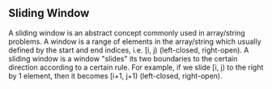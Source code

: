 ## Sliding Window

A sliding window is an abstract concept commonly used in array/string problems. 
A window is a range of elements in the array/string which usually defined by the start and end indices, i.e. \[i, j) (left-closed, right-open). 
A sliding window is a window "slides" its two boundaries to the certain direction according to a certain rule. 
For example, if we slide \[i, j) to the right by 1 element, then it becomes \[i+1, j+1) (left-closed, right-open).  

